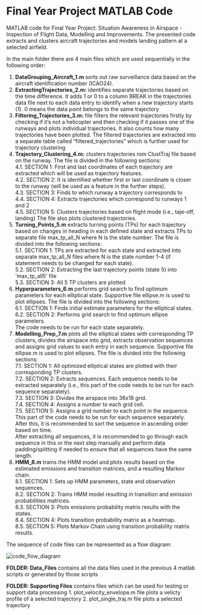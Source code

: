 # Final Year Project MATLAB Code
MATLAB code for Final Year Project: Situation Awareness in Airspace - Inspection of Flight Data, Modelling and Improvements. The presented code extracts and clusters aircraft trajectories and models landing pattern at a selected airfield. 

In the main folder there are 4 main files which are used sequentially in the following order:
1. **DataGrouping_Aircraft_1.m** sorts out raw surveillance data based on the aircraft identification number (ICAO24).
2. **ExtractingTrajectories_2.m:** identifies separate trajectories based on the time difference. It adds 1 or 0 to a column BREAK in the trajectories data file next to each data entry to identify when a new trajectory starts (1). 0 means the data point belongs to the same trajectory 
3. **Filtering_Trajectories_3.m:** file filters the relevant trajectories firstly by checking if it’s not a helicopter and then checking if it passes one of the runways and plots individual trajectories. It also counts how many trajectories have been plotted. The filtered trajectories are extracted into a separate table called “filtered_trajectories” which is further used for trajectory clustering   
4. **Trajectory_Clustering_4.m:** clusters trajectories rom ClustTraj file based on the runway. The file is divided in the following sections:  <br>
    4.1. SECTION 1: First and last coordinates of each trajectory are extracted which will be used as trajectory features.  <br>
    4.2. SECTION 2: It is identified whether first or last coordinate is closer to the runway (will be used as a feature in the further steps).  <br>
    4.3. SECTION 3: Finds to which runway a trajectory corresponds to  <br>
    4.4. SECTION 4: Extracts trajectories which correspond to runways 1 and 2   <br>
    4.5. SECTION 5: Clusters trajectories based on flight mode (i.e., taje-off, landing)
    The file also plots clustered trajectories.   <br>
5. **Turning_Points_5.m** extracts turning points (TPs) for each trajectory based on changes in heading in each defined state and extracts TPs to separate file max_tp_all_N where N is the state number. The file is divided into the following sections: <br>
    5.1. SECTION 1: TPs are extracted for each state and extracted into separate max_tp_all_N files where N is the state number 1-4 (if statement needs to be changed for each state). <br>
    5.2. SECTION 2: Extracting the last trajectory points (state 5) into 'max_tp_all5' file <br>
    5.3. SECTION 3: All 5 TP clusters are plotted <br>
6. **Hyperparameters_6.m** performs grid search to find optimum parameters for each elliptical state. Supportive file ellipse.m is used to plot ellipses. The file is divided into the following sections:  <br>
    6.1. SECTION 1: Finds initial estimate parameters for the elliptical states. <br>
    6.2. SECTION 2: Performs grid search to find optimum ellipse parameters. <br>
    The code needs to be run for each state separately. 
7. **Modelling_Prep_7.m** plots all the elliptical states with corresponding TP clusters, divides the airspace into grid, extracts observation sequences and assigns grid values to each entry in each sequence. Supportive file ellipse.m is used to plot ellipses. The file is divided into the following sections: <br>
    7.1. SECTION 1: All optimized elliptical states are plotted with their corresponding TP clusters. <br>
    7.2. SECTION 2: Extracts sequences. Each sequence needs to be extracted separately (i.e., this part of the code needs to be run for each sequence separately). <br>
    7.3. SECTION 3: Divides the airspace into 36x18 grid. <br>
    7.4. SECTION 4: Assigns a number to each grid cell. <br>
    7.5. SECTION 5: Assigns a grid number to each point in the sequence. This part of the code needs to be run for each sequence separately. After this, it is recommended to sort the sequence in ascending order based on time. <br>
    After extracting all sequences, it is recommended to go through each sequence in this or the next step manually and perform data padding/splitting if needed to ensure that all sequences have the same length. 
8. **HMM_8.m** trains the HMM model and plots results based on the estimated emissions and transition matrices, and a resulting Markov chain. <br>
    8.1. SECTION 1: Sets up HMM parameters, state and observation sequences. <br>
    8.2. SECTION 2: Trains HMM model resulting in transition and emission probabilities matrices. <br>
    8.3. SECTION 3: Plots emissions probability matrix results with the states. <br>
    8.4. SECTION 4: Plots transition probability matrix as a heatmap. <br>
    8.5. SECTION 5: Plots Markov Chain using transition probability matrix results. <br>

The sequence of code files can be represented as a flow diagram:

![code_flow_diagram](https://github.com/evelinasak/Final_Year_Project_MATLAB/assets/126879562/96f99f4b-4a0b-46a5-b452-87fa657af104)


**FOLDER: Data_Files** contains all the data files used in the previous 4 matlab scripts or generated by those scripts

**FOLDER: Supporting Files** contains files which can be used for testing or support data processing 
    1. plot_velocity_envelope.m file plots a velicty profile of a selected trajectory
    2. plot_single_traj.m file plots a selected trajectory 
